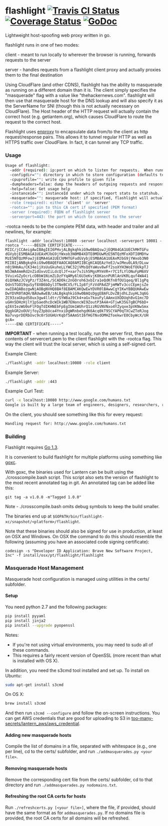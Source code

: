 flashlight [![Travis CI Status](https://travis-ci.org/getlantern/flashlight.svg?branch=master)](https://travis-ci.org/getlantern/flashlight)&nbsp;[![Coverage Status](https://coveralls.io/repos/getlantern/flashlight/badge.png)](https://coveralls.io/r/getlantern/flashlight)&nbsp;[![GoDoc](https://godoc.org/github.com/getlantern/flashlight?status.png)](http://godoc.org/github.com/getlantern/flashlight)
==========

Lightweight host-spoofing web proxy written in go.

flashlight runs in one of two modes:

client - meant to run locally to wherever the browser is running, forwards
requests to the server

server - handles requests from a flashlight client proxy and actually proxies
them to the final destination

Using CloudFlare (and other CDNS), flashlight has the ability to masquerade as
running on a different domain than it is.  The client simply specifies the
"masquerade" flag with a value like "thehackernews.com".  flashlight will then
use that masquerade host for the DNS lookup and will also specify it as the
ServerName for SNI (though this is not actually necessary on CloudFlare). The
Host header of the HTTP request will actually contain the correct host
(e.g. getiantem.org), which causes CloudFlare to route the request to the
correct host.

Flashlight uses [enproxy](https://github.com/getlantern/enproxy) to encapsulate
data from/to the client as http request/response pairs.  This allows it to
tunnel regular HTTP as well as HTTPS traffic over CloudFlare.  In fact, it can
tunnel any TCP traffic.

### Usage

```bash
Usage of flashlight:
  -addr (required): ip:port on which to listen for requests.  When running as a client proxy, we'll listen with http, when running as a server proxy we'll listen with https
  -configdir="": directory in which to store configuration (defaults to current directory)
  -cpuprofile="": write cpu profile to given file
  -dumpheaders=false: dump the headers of outgoing requests and responses to stdout
  -help=false: Get usage help
  -instanceid="": instanceId under which to report stats to statshub.  If not specified, no stats are reported.
  -masquerade="": masquerade host: if specified, flashlight will actually make a request to this host's IP but with a host header corresponding to the 'server' parameter
  -role (required): either 'client' or 'server'
  -rootca="": pin to this CA cert if specified (PEM format)
  -server (required): FQDN of flashlight server
  -serverport=443: the port on which to connect to the server
```

-rootca needs to be the complete PEM data, with header and trailer and all
newlines, for example:

```
flashlight -addr localhost:10080 -server localhost -serverport 10081 -rootca "-----BEGIN CERTIFICATE-----
MIIC/jCCAeigAwIBAgIEI6PHvjALBgkqhkiG9w0BAQswJjEQMA4GA1UEChMHTGFu
dGVybjESMBAGA1UEAxMJbG9jYWxob3N0MB4XDTE0MDUwMzE5NTQzMFoXDTI0MDYw
MzE5NTQzMFowJjEQMA4GA1UEChMHTGFudGVybjESMBAGA1UEAxMJbG9jYWxob3N0
MIIBIjANBgkqhkiG9w0BAQEFAAOCAQ8AMIIBCgKCAQEAzYeEJ/wJMeu0LA9/DLuw
n0j9HmAu/CK34e1jXsUuGkuheLLYWC32jVMsQdYaWuv8wFf2soXYH3WoEfOUkpTJ
N53WA4mmRd2nZidUxvUIiLdcQlJf+xar7vJih5MgsMYmVR+r7C1fLYlONuFpM6XV
5VuixGZyOcrLcOBbW1NimZLDzFYqAMy6l6U3eKvjK8KasnPURlAnVKRLquf4WA41
diQXWAzJCVgPz/f3Z4nL/SCADOkc2nGOroh63xbIra1eQdKfn8fOU1qeq/Bl1gPq
OdnSTGO19quSyf8XB6bDyl3TNeBCV5/FLIp8fjFzVdPAdZFjmMWTv3ccCEpmjsZe
xwIDAQABozgwNjAOBgNVHQ8BAf8EBAMCAKQwEwYDVR0lBAwwCgYIKwYBBQUHAwEw
DwYDVR0TAQH/BAUwAwEB/zALBgkqhkiG9w0BAQsDggEBAFLDvZBjdhLZuyHL3q6G
ZC93zaGkpdS8ux3gw4lldtr/SYW8aJ9Ck4+aGv7kouFylAAmxUXODUqh8vG1mc7D
uGHn5DHzHjlY1pSaedhcDcWIk1WB7ENoncWI9ZoutP3A4A+GTjwK35G7gBCP6bD+
qI6VIezWU0oFlFOgTdIKHNEbFpEgIUm1WUhrQ1zzRGVNVNxo4YZyqxe3pVKNwSmx
QggkGR2oOUVjfoyZ3pbUca4YnxiDgWRnbehgdK6Acq0kT9SCYAP0qTXCwZTeRJog
Na7vvprDERbUvc9c0rSUGHUrKqbf5AAmStI6fHGTNvdOMHZfoekwrE0CbyWcX/UH
gcA=
-----END CERTIFICATE-----"
```

**IMPORTANT** - when running a test locally, run the server first, then pass the
contents of servercert.pem to the client flashlight with the -rootca flag.  This
way the client will trust the local server, which is using a self-signed cert.

Example Client:

```bash 
./flashlight -addr localhost:10080 -role client
```

Example Server:

```bash
./flashlight -addr :443
```

Example Curl Test:

```bash
curl -x localhost:10080 http://www.google.com/humans.txt
Google is built by a large team of engineers, designers, researchers, robots, and others in many different sites across the globe. It is updated continuously, and built with more tools and technologies than we can shake a stick at. If you'd like to help us out, see google.com/careers.
```

On the client, you should see something like this for every request:

```bash
Handling request for: http://www.google.com/humans.txt
```

### Building

Flashlight requires [Go 1.3](http://golang.org/dl/).

It is convenient to build flashlight for multiple platforms using something like
[goxc](https://github.com/laher/goxc).

With goxc, the binaries used for Lantern can be built using the
./crosscompile.bash script. This script also sets the version of flashlight to
the most recent annotated tag in git. An annotated tag can be added like this:

`git tag -a v1.0.0 -m"Tagged 1.0.0"`

Note - ./crosscompile.bash omits debug symbols to keep the build smaller.

The binaries end up at
`$GOPATH/bin/flashlight-xc/snapshot/<platform>/flashlight`.

Note that these binaries should also be signed for use in production, at least
on OSX and Windows. On OSX the command to do this should resemble the following
(assuming you have an associated code signing certificate):

```
codesign -s "Developer ID Application: Brave New Software Project, Inc" -f install/osx/pt/flashlight/flashlight
```

### Masquerade Host Management

Masquerade host configuration is managed using utilities in the certs/ subfolder.

#### Setup

You need python 2.7 and the following packages:

```bash
pip install pyyaml
pip install jinja2
pip install --upgrade pyopenssl
```
Notes:
- If you're not using virtual environments, you may need to sudo all of these commands.
- This requires a fairly recent version of OpenSSL (more recent than what is installed with OS X).

In addition, you need the s3cmd tool installed and set up.  To install on
Ubuntu:

```bash
sudo apt-get install s3cmd
```

On OS X:
```bash
brew install s3cmd
```

And then run `s3cmd --configure` and follow the on-screen instructions.  You
can get AWS credentials that are good for uploading to S3 in
[too-many-secrets/lantern_aws/aws_credential](https://github.com/getlantern/too-many-secrets/blob/master/lantern_aws/aws_credential).

#### Adding new masquerade hosts

Compile the list of domains in a file, separated with whitespace (e.g., one
per line), cd to the certs/ subfolder, and run `./addmasquerades.py <your file>`.

#### Removing masquerade hosts

Remove the corresponding cert file from the certs/ subfolder, cd to that
directory and run `./addmasquerades.py nodomains.txt`.

#### Refreshing the root CA certs for hosts

Run `./refreshcerts.py [<your file>]`, where the file, if provided, should
have the same format as for `addmasquerades.py`.  If no domains file is
provided, the root CA certs for all domains will be refreshed.
